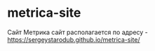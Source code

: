 # metrica-site

Сайт Метрика
сайт располагается по адресу - https://sergeystarodub.github.io/metrica-site/
